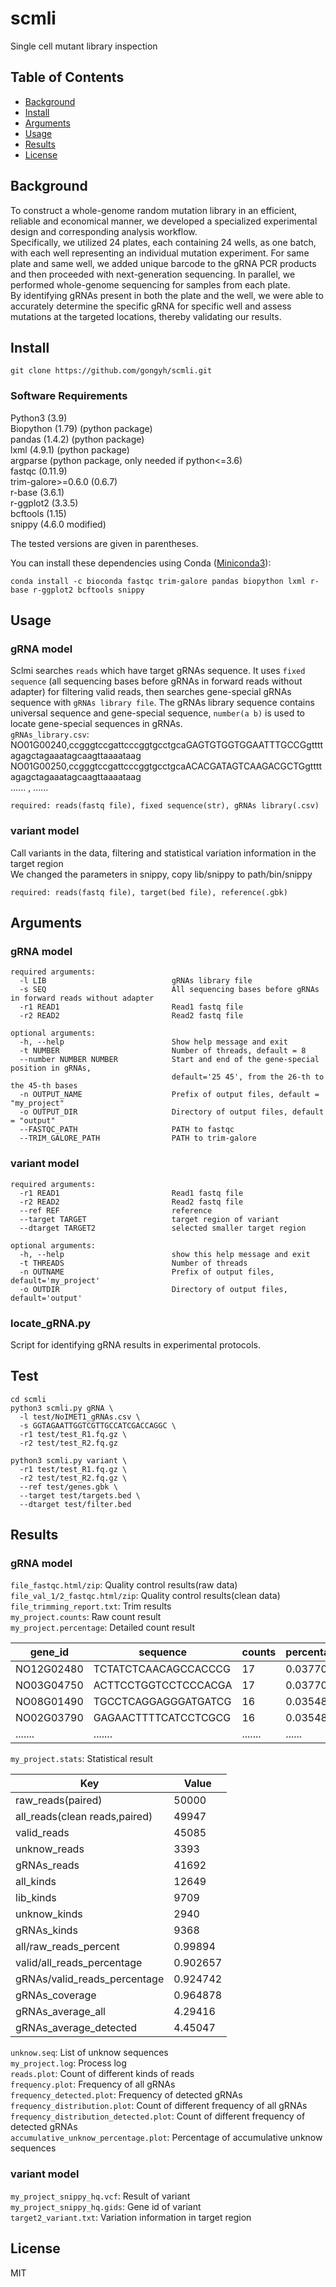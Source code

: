 # scmli

Single cell mutant library inspection 

## Table of Contents

- [Background](#background)
- [Install](#install)
- [Arguments](#arguments)
- [Usage](#usage)
- [Results](#results)
- [License](#license)

## Background

To construct a whole-genome random mutation library in an efficient, reliable and economical manner, we developed a specialized experimental design and corresponding analysis workflow. <br />
Specifically, we utilized 24 plates, each containing 24 wells, as one batch, with each well representing an individual mutation experiment. 
For same plate and same well, we added unique barcode to the gRNA PCR products and then proceeded with next-generation sequencing. In parallel, we performed whole-genome sequencing for samples from each plate. <br />
By identifying gRNAs present in both the plate and the well, we were able to accurately determine the specific gRNA for specific well and assess mutations at the targeted locations, thereby validating our results.

## Install

```
git clone https://github.com/gongyh/scmli.git
```

### Software Requirements

Python3 (3.9)<br />
Biopython (1.79) (python package)<br />
pandas (1.4.2) (python package)<br />
lxml (4.9.1) (python package)<br />
argparse (python package, only needed if python<=3.6)<br />
fastqc (0.11.9)<br />
trim-galore>=0.6.0 (0.6.7)<br />
r-base (3.6.1)<br />
r-ggplot2 (3.3.5)<br />
bcftools (1.15)<br />
snippy (4.6.0 modified)

The tested versions are given in parentheses.


You can install these dependencies using Conda ([Miniconda3](https://docs.conda.io/en/latest/miniconda.html)):
```
conda install -c bioconda fastqc trim-galore pandas biopython lxml r-base r-ggplot2 bcftools snippy
```

## Usage
### gRNA model
Sclmi searches `reads` which have target gRNAs sequence. It uses `fixed sequence` (all sequencing bases before gRNAs in forward reads without adapter) for filtering valid reads, then searches
gene-special gRNAs sequence with `gRNAs library file`. The gRNAs library sequence contains universal sequence and gene-special sequence, `number(a b)` is used to locate gene-special sequences in gRNAs. <br />
`gRNAs_library.csv`:  <br />
NO01G00240,ccgggtccgattcccggtgcctgcaGAGTGTGGTGGAATTTGCCGgttttagagctagaaatagcaagttaaaataag <br />
NO01G00250,ccgggtccgattcccggtgcctgcaACACGATAGTCAAGACGCTGgttttagagctagaaatagcaagttaaaataag <br />
  ...... , ...... <br />
```
required: reads(fastq file), fixed sequence(str), gRNAs library(.csv)
```
### variant model
Call variants in the data, filtering and statistical variation information in the target region <br />
We changed the parameters in snippy, copy lib/snippy to path/bin/snippy <br />
```
required: reads(fastq file), target(bed file), reference(.gbk)
```

## Arguments
### gRNA model
```
required arguments:
  -l LIB                            gRNAs library file
  -s SEQ                            All sequencing bases before gRNAs in forward reads without adapter
  -r1 READ1                         Read1 fastq file
  -r2 READ2                         Read2 fastq file

optional arguments:
  -h, --help                        Show help message and exit
  -t NUMBER                         Number of threads, default = 8
  --number NUMBER NUMBER            Start and end of the gene-special position in gRNAs,
                                    default='25 45', from the 26-th to the 45-th bases
  -n OUTPUT_NAME                    Prefix of output files, default = "my_project"
  -o OUTPUT_DIR                     Directory of output files, default = "output"
  --FASTQC_PATH                     PATH to fastqc
  --TRIM_GALORE_PATH                PATH to trim-galore
```
### variant model
```
required arguments:
  -r1 READ1                         Read1 fastq file
  -r2 READ2                         Read2 fastq file
  --ref REF                         reference
  --target TARGET                   target region of variant
  --dtarget TARGET2                 selected smaller target region

optional arguments:
  -h, --help                        show this help message and exit
  -t THREADS                        Number of threads
  -n OUTNAME                        Prefix of output files, default='my_project'
  -o OUTDIR                         Directory of output files, default='output'
```
### locate_gRNA.py
Script for identifying gRNA results in experimental protocols.

## Test

```
cd scmli
python3 scmli.py gRNA \
  -l test/NoIMET1_gRNAs.csv \
  -s GGTAGAATTGGTCGTTGCCATCGACCAGGC \
  -r1 test/test_R1.fq.gz \
  -r2 test/test_R2.fq.gz

python3 scmli.py variant \
  -r1 test/test_R1.fq.gz \
  -r2 test/test_R2.fq.gz \
  --ref test/genes.gbk \
  --target test/targets.bed \
  --dtarget test/filter.bed
```

## Results
### gRNA model
`file_fastqc.html/zip`: Quality control results(raw data) <br />
`file_val_1/2_fastqc.html/zip`: Quality control results(clean data) <br />
`file_trimming_report.txt`: Trim results <br />
`my_project.counts`:      Raw count result <br />
`my_project.percentage`:  Detailed count result <br />

| gene_id    | sequence             | counts  | percentage | percentage_gRNAs | accumulative_unknow_percentage |
| ---------- | -------------------- | ------- | ---------- | ---------------- | ------------------------------ |
| NO12G02480 | TCTATCTCAACAGCCACCCG | 17      | 0.037707   | 0.040775         | 0.0                            |
| NO03G04750 | ACTTCCTGGTCCTCCCACGA | 17      | 0.037707   | 0.040775         | 0.0                            |
| NO08G01490 | TGCCTCAGGAGGGATGATCG | 16      | 0.035489   | 0.040775         | 0.0                            |
| NO02G03790 | GAGAACTTTTCATCCTCGCG | 16      | 0.035489   | 0.040775         | 0.0                            |
| .......    | .......              | ....... | ......     | ......           | ......                         |

`my_project.stats`: Statistical result <br />

| Key                           | Value    |
| -------                       | -------  |  
|raw_reads(paired)              | 50000    |
|all_reads(clean reads,paired)  | 49947    |
|valid_reads                    | 45085    |
|unknow_reads                   | 3393     | 
|gRNAs_reads                    | 41692    |
|all_kinds                      | 12649    |
|lib_kinds                      | 9709     |
|unknow_kinds                   | 2940     |
|gRNAs_kinds                    | 9368     |
|all/raw_reads_percent          | 0.99894  |
|valid/all_reads_percentage     | 0.902657 |
|gRNAs/valid_reads_percentage   | 0.924742 |
|gRNAs_coverage                 | 0.964878 |
|gRNAs_average_all              | 4.29416  |
|gRNAs_average_detected         | 4.45047  |

`unknow.seq`: List of unknow sequences <br />
`my_project.log`: Process log <br />
`reads.plot`: Count of different kinds of reads <br />
`frequency.plot`: Frequency of all gRNAs <br />
`frequency_detected.plot`: Frequency of detected gRNAs <br />
`frequency_distribution.plot`: Count of different frequency of all gRNAs <br />
`frequency_distribution_detected.plot`: Count of different frequency of detected gRNAs <br />
`accumulative_unknow_percentage.plot`: Percentage of accumulative unknow sequences <br />

### variant model
`my_project_snippy_hq.vcf`: Result of variant <br />
`my_project_snippy_hq.gids`: Gene id of variant <br />
`target2_variant.txt`: Variation information in target region
## License

MIT

